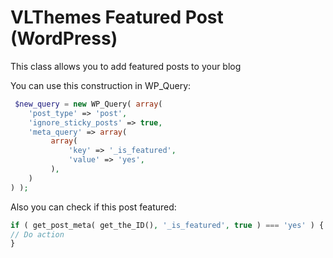 # VLThemes Featured Post (WordPress)
This class allows you to add featured posts to your blog

You can use this construction in WP_Query:
```php
 $new_query = new WP_Query( array(
    'post_type' => 'post',
    'ignore_sticky_posts' => true,
    'meta_query' => array(
         array(
             'key' => '_is_featured',
             'value' => 'yes',
         ),
    )
) );
```

Also you can check if this post featured:
```php
if ( get_post_meta( get_the_ID(), '_is_featured', true ) === 'yes' ) {
// Do action
}
```
